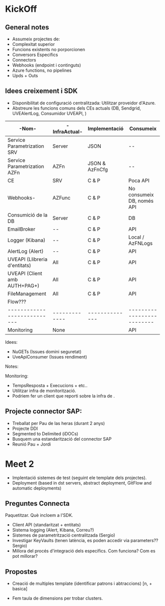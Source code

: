 # KickOff

## General notes

- Assumeix projectes de:
- Complexitat superior
- Funcions existents no porporcionen
- Conversors Especifics
- Connectors
- Webhooks (endpoint i continguts)
- Azure functions, no pipelines
- Upds + Outs

## Idees creixement i SDK

- Disponibilitat de configuració centralitzada: Utilitzar proveidor d'Azure.
- Abstreure les funcions comuns dels CEs actuals (DB, Sendgrid, UVEAlertLog, Consumidor UVEAPI, )

| -Nom-                         | -InfraActual- | Implementació  | Consumeix                  |
| ----------------------------- | ------------- | -------------- | -------------------------- |
| Service Parametrization SRV   | Server        | JSON           | --                         |
| Service Parametrization AZFn  | AZFn          | JSON & AzFnCfg | --                         |
| CE                            | SRV           | C & P          | Poca API                   |
| Webhooks-                     | AZFunc        | C & P          | No consumeix DB, només API |
| Consumició de la DB           | Server        | C & P          | DB                         |
| EmailBroker                   | --            | C & P          | API                        |
| Logger (Kibana)               | --            | C & P          | Local / AzFNLogs           |
| AlertLog (Alert)              | --            | C & P          | API                        |
| UVEAPI (Llibreria d'entitats) | All           | C & P          | API                        |
| UVEAPI (Client amb AUTH+PAG+) | All           | C & P          | API                        |
| FileManagement                | All           | C & P          | API                        |
| Flow???                       |               |                |                            |
| ---------------------------   | ------------- | -------------- | -------------------------- |
| Monitoring                    | None          |                | API                        |

Idees:

- NuGETs (Issues domini seguretat)
- UveApiConsumer (Issues rendiment)

Notes:

Monitoring:

- TempsResposta + Execucions + etc..
- Utilitzar infra de monitorització.
- Podriem fer un client que reporti sobre la infra de .

## Projecte connector SAP:

- Treballat per Pau de las heras (durant 2 anys)
- Projecte DDI
- Segmented to Delimited (iDOCs)
- Busquem una estandarització del connector SAP
- Reunió Pau + Jordi

# Meet 2

- Implentació sistemes de test (seguint ele template dels projectes).
- Deployment (based in dst servers, abstract deployment, GitFlow and automatic deployments)

## Preguntes Connecta

Paquetitzar. Què incloem a l'SDK.

- Client API (standaritzat + entitats)
- Sistema logging (Alert, Kibana, Correu?)
- Sistemes de parametrització centralitzada (Sergio)
- Investigar KeyVaults (tenen latència, es poden accedir via parameters?? Sergio)
- Millora del procés d'integració dels específics. Com funciona? Com es pot millorar?

## Propostes

- Creació de multiples template (identificar patrons i abtraccions) [n, + basica]

- Fem taula de dimensions per trobar clusters.
